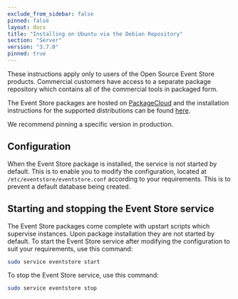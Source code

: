 ```yaml
---
exclude_from_sidebar: false
pinned: false
layout: docs
title: "Installing on Ubuntu via the Debian Repository"
section: "Server"
version: "3.7.0"
pinned: true
---
```


<span class="note--warning">
These instructions apply only to users of the Open Source Event Store products. Commercial customers have access to a separate package repository which contains all of the commercial tools in packaged form.
</span>

The Event Store packages are hosted on [PackageCloud](https://packagecloud.io/EventStore/EventStore-OSS) and the installation instructions for the supported distributions can be found [here](https://packagecloud.io/EventStore/EventStore-OSS/install).

We recommend pinning a specific version in production.

## Configuration

When the Event Store package is installed, the service is not started by default. This is to enable you to modify the configuration, located at `/etc/eventstore/eventstore.conf` according to your requirements. This is to prevent a default database being created.

## Starting and stopping the Event Store service

The Event Store packages come complete with upstart scripts which supervise instances. Upon package installation they are not started by default. To start the Event Store service after modifying the configuration to suit your requirements, use this command:

```bash
sudo service eventstore start
```

To stop the Event Store service, use this command:

```bash
sudo service eventstore stop
```
